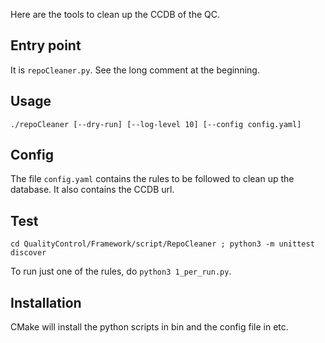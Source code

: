 Here are the tools to clean up the CCDB of the QC.

## Entry point
It is `repoCleaner.py`. See the long comment at the beginning.

## Usage
```
./repoCleaner [--dry-run] [--log-level 10] [--config config.yaml]
```

## Config
The file `config.yaml` contains the rules to be followed to clean up the database.
It also contains the CCDB url.

## Test
`cd QualityControl/Framework/script/RepoCleaner ; python3 -m unittest discover`

To run just one of the rules, do `python3 1_per_run.py`.

## Installation
CMake will install the python scripts in bin and the config file in etc. 